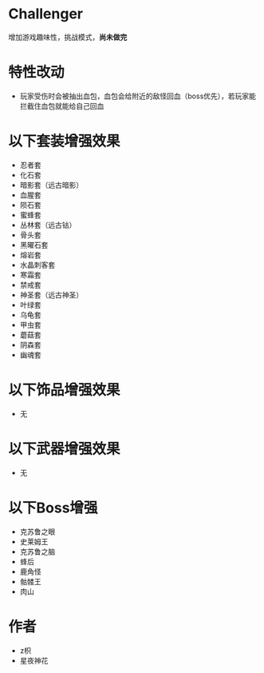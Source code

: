 # Challenger
增加游戏趣味性，挑战模式，**尚未做完**
# 特性改动
- 玩家受伤时会被抽出血包，血包会给附近的敌怪回血（boss优先），若玩家能拦截住血包就能给自己回血
# 以下套装增强效果
- 忍者套
- 化石套
- 暗影套（远古暗影）
- 血腥套
- 陨石套
- 蜜蜂套
- 丛林套（远古钴）
- 骨头套
- 黑曜石套
- 熔岩套
- 水晶刺客套
- 寒霜套
- 禁戒套
- 神圣套（远古神圣）
- 叶绿套
- 乌龟套
- 甲虫套
- 蘑菇套
- 阴森套
- 幽魂套
# 以下饰品增强效果
- 无
# 以下武器增强效果
- 无
# 以下Boss增强
- 克苏鲁之眼
- 史莱姆王
- 克苏鲁之脑
- 蜂后
- 鹿角怪
- 骷髅王
- 肉山
# 作者
- z枳
- 星夜神花
